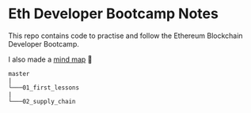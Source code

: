 # Eth Developer Bootcamp Notes

This repo contains code to practise and follow the Ethereum Blockchain Developer Bootcamp.

I also made a [mind map](https://mm.tt/1659686720?t=UyfpirRmrY) :brain:

```
master
|
└───01_first_lessons
|
└───02_supply_chain
```